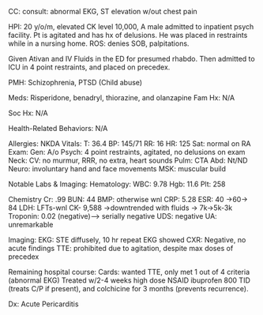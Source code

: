 CC: consult: abnormal EKG, ST elevation w/out
chest pain

HPI:
20 y/o/m, elevated CK level 10,000, A male
admitted to inpatient psych facility. Pt is
agitated and has hx of delusions. He was
placed in restraints while in a nursing home.
ROS: denies SOB, palpitations.

Given Ativan and IV Fluids in the ED for
presumed rhabdo. Then admitted to ICU in 4
point restraints, and placed on precedex.

РМН:
Schizophrenia, PTSD
(Child abuse)

Meds:
Risperidone, benadryl,
thiorazine, and
olanzapine Fam Hx: N/A

Soc Hx: N/A

Health-Related
Behaviors: N/A

Allergies: NKDA Vitals: T: 36.4 BP: 145/71 RR: 16 HR: 125 Sat: normal on RA
Exam: Gen: A/o
Psych: 4 point restraints, agitated, no delusions on exam
Neck:
CV: no murmur, RRR, no extra, heart sounds
Pulm: CTA
Abd: Nt/ND
Neuro: involuntary hand and face movements
MSK: muscular build

Notable Labs & Imaging:
Hematology:
WBC: 9.78 Hgb: 11.6 Plt: 258

Chemistry
Cr: .99 BUN: 44 BMP: otherwise wnl
CRP: 5.28 ESR: 40 →60→ 84 LDH: LFTs-wnl
CK- 9,588 →downtrended with fluids → 7k→5k-3k
Troponin: 0.02 (negative)--> serially negative
UDS: negative
UA: unremarkable

Imaging:
EKG: STE diffusely, 10 hr repeat EKG showed
CXR: Negative, no acute findings
TTE: prohibited due to agitation, despite max doses of precedex

Remaining hospital course:
Cards: wanted TTE, only met 1 out of 4 criteria (abnormal EKG)
Treated w/2-4 weeks high dose NSAID ibuprofen 800 TID (treats C/P if
present), and colchicine for 3 months (prevents recurrence).

Dx: Acute Pericarditis